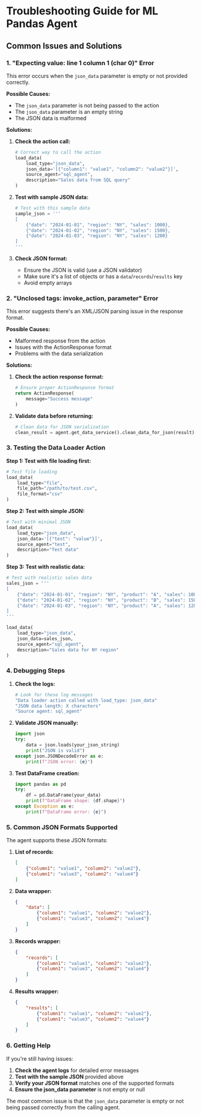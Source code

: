 # Troubleshooting Guide for ML Pandas Agent

## Common Issues and Solutions

### 1. "Expecting value: line 1 column 1 (char 0)" Error

This error occurs when the `json_data` parameter is empty or not provided correctly.

**Possible Causes:**
- The `json_data` parameter is not being passed to the action
- The `json_data` parameter is an empty string
- The JSON data is malformed

**Solutions:**

1. **Check the action call:**
   ```python
   # Correct way to call the action
   load_data(
       load_type="json_data",
       json_data='[{"column1": "value1", "column2": "value2"}]',
       source_agent="sql_agent",
       description="Sales data from SQL query"
   )
   ```

2. **Test with sample JSON data:**
   ```python
   # Test with this sample data
   sample_json = '''
   [
       {"date": "2024-01-01", "region": "NY", "sales": 1000},
       {"date": "2024-01-02", "region": "NY", "sales": 1500},
       {"date": "2024-01-03", "region": "NY", "sales": 1200}
   ]
   '''
   ```

3. **Check JSON format:**
   - Ensure the JSON is valid (use a JSON validator)
   - Make sure it's a list of objects or has a `data`/`records`/`results` key
   - Avoid empty arrays

### 2. "Unclosed tags: invoke_action, parameter" Error

This error suggests there's an XML/JSON parsing issue in the response format.

**Possible Causes:**
- Malformed response from the action
- Issues with the ActionResponse format
- Problems with the data serialization

**Solutions:**

1. **Check the action response format:**
   ```python
   # Ensure proper ActionResponse format
   return ActionResponse(
       message="Success message"
   )
   ```

2. **Validate data before returning:**
   ```python
   # Clean data for JSON serialization
   clean_result = agent.get_data_service().clean_data_for_json(result)
   ```

### 3. Testing the Data Loader Action

**Step 1: Test with file loading first:**
```python
# Test file loading
load_data(
    load_type="file",
    file_path="/path/to/test.csv",
    file_format="csv"
)
```

**Step 2: Test with simple JSON:**
```python
# Test with minimal JSON
load_data(
    load_type="json_data",
    json_data='[{"test": "value"}]',
    source_agent="test",
    description="Test data"
)
```

**Step 3: Test with realistic data:**
```python
# Test with realistic sales data
sales_json = '''
[
    {"date": "2024-01-01", "region": "NY", "product": "A", "sales": 1000},
    {"date": "2024-01-02", "region": "NY", "product": "B", "sales": 1500},
    {"date": "2024-01-03", "region": "NY", "product": "A", "sales": 1200}
]
'''

load_data(
    load_type="json_data",
    json_data=sales_json,
    source_agent="sql_agent",
    description="Sales data for NY region"
)
```

### 4. Debugging Steps

1. **Check the logs:**
   ```bash
   # Look for these log messages
   "Data loader action called with load_type: json_data"
   "JSON data length: X characters"
   "Source agent: sql_agent"
   ```

2. **Validate JSON manually:**
   ```python
   import json
   try:
       data = json.loads(your_json_string)
       print("JSON is valid")
   except json.JSONDecodeError as e:
       print(f"JSON error: {e}")
   ```

3. **Test DataFrame creation:**
   ```python
   import pandas as pd
   try:
       df = pd.DataFrame(your_data)
       print(f"DataFrame shape: {df.shape}")
   except Exception as e:
       print(f"DataFrame error: {e}")
   ```

### 5. Common JSON Formats Supported

The agent supports these JSON formats:

1. **List of records:**
   ```json
   [
       {"column1": "value1", "column2": "value2"},
       {"column1": "value3", "column2": "value4"}
   ]
   ```

2. **Data wrapper:**
   ```json
   {
       "data": [
           {"column1": "value1", "column2": "value2"},
           {"column1": "value3", "column2": "value4"}
       ]
   }
   ```

3. **Records wrapper:**
   ```json
   {
       "records": [
           {"column1": "value1", "column2": "value2"},
           {"column1": "value3", "column2": "value4"}
       ]
   }
   ```

4. **Results wrapper:**
   ```json
   {
       "results": [
           {"column1": "value1", "column2": "value2"},
           {"column1": "value3", "column2": "value4"}
       ]
   }
   ```

### 6. Getting Help

If you're still having issues:

1. **Check the agent logs** for detailed error messages
2. **Test with the sample JSON** provided above
3. **Verify your JSON format** matches one of the supported formats
4. **Ensure the json_data parameter** is not empty or null

The most common issue is that the `json_data` parameter is empty or not being passed correctly from the calling agent. 